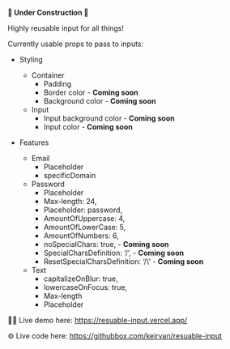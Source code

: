 **🚧 Under Construction 🚧**

Highly reusable input for all things!

Currently usable props to pass to inputs:

* Styling
    * Container
        * Padding
        * Border color - **Coming soon**
        * Background color - **Coming soon**
    * Input
        * Input background color  - **Coming soon**
        * Input color - **Coming soon**

* Features
    * Email
        * Placeholder
        * specificDomain
    * Password
        * Placeholder
        * Max-length: 24,
        * Placeholder: password,
        * AmountOfUppercase: 4,
        * AmountOfLowerCase: 5,
        * AmountOfNumbers: 6,
        * noSpecialChars: true, - **Coming soon**
        * SpecialCharsDefinition: ‘/’, - **Coming soon**
        * ResetSpecialCharsDefinition: ‘/\’ - **Coming soon**
    * Text
        * capitalizeOnBlur: true,
        * lowercaseOnFocus: true,
        * Max-length
        * Placeholder


🧑‍💻 Live demo here: https://resuable-input.vercel.app/

⚙️ Live code here: https://githubbox.com/keiryan/resuable-input
